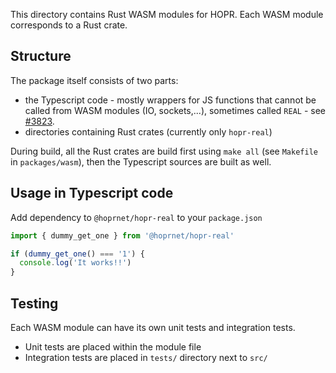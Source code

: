 This directory contains Rust WASM modules for HOPR.
Each WASM module corresponds to a Rust crate.

## Structure

The package itself consists of two parts:

- the Typescript code - mostly wrappers for JS functions that cannot be called from WASM modules (IO, sockets,...), sometimes called `REAL` - see [#3823](https://github.com/hoprnet/hoprnet/issues/3823).
- directories containing Rust crates (currently only `hopr-real`)

During build, all the Rust crates are build first using `make all` (see `Makefile` in `packages/wasm`), then the Typescript sources are built as well.

## Usage in Typescript code

Add dependency to `@hoprnet/hopr-real` to your `package.json`

```typescript
import { dummy_get_one } from '@hoprnet/hopr-real'

if (dummy_get_one() === '1') {
  console.log('It works!!')
}
```

## Testing

Each WASM module can have its own unit tests and integration tests.

- Unit tests are placed within the module file
- Integration tests are placed in `tests/` directory next to `src/`
